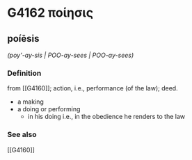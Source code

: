 # G4162 ποίησις

## poíēsis

_(poy'-ay-sis | POO-ay-sees | POO-ay-sees)_

### Definition

from [[G4160]]; action, i.e., performance (of the law); deed.

- a making
- a doing or performing
  - in his doing i.e., in the obedience he renders to the law

### See also

[[G4160]]

